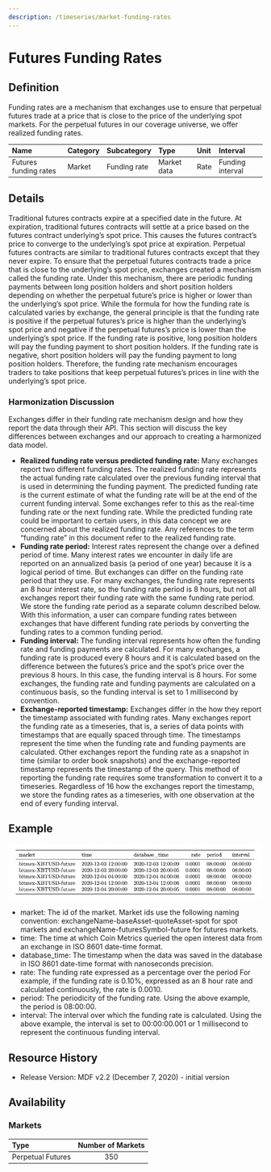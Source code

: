 ```yaml
---
description: /timeseries/market-funding-rates
---
```


# Futures Funding Rates

## **Definition**

Funding rates are a mechanism that exchanges use to ensure that perpetual futures trade at a price that is close to the price of the underlying spot markets. For the perpetual futures in our coverage universe, we offer realized funding rates. 

| **Name** | **Category** | **Subcategory** | **Type** | **Unit** | **Interval** |
| :--- | :--- | :--- | :--- | :--- | :--- |
| Futures funding rates | Market | Funding rate | Market data | Rate | Funding interval |

## **Details**

Traditional futures contracts expire at a specified date in the future. At expiration, traditional futures contracts will settle at a price based on the futures contract underlying’s spot price. This causes the futures contract’s price to converge to the underlying’s spot price at expiration. Perpetual futures contracts are similar to traditional futures contracts except that they never expire. To ensure that the perpetual futures contracts trade a price that is close to the underlying’s spot price, exchanges created a mechanism called the funding rate. Under this mechanism, there are periodic funding payments between long position holders and short position holders depending on whether the perpetual future’s price is higher or lower than the underlying’s spot price. While the formula for how the funding rate is calculated varies by exchange, the general principle is that the funding rate is positive if the perpetual futures’s price is higher than the underlying’s spot price and negative if the perpetual futures’s price is lower than the underlying’s spot price. If the funding rate is positive, long position holders will pay the funding payment to short position holders. If the funding rate is negative, short position holders will pay the funding payment to long position holders. Therefore, the funding rate mechanism encourages traders to take positions that keep perpetual futures’s prices in line with the underlying’s spot price.

### **Harmonization Discussion**

Exchanges differ in their funding rate mechanism design and how they report the data through their API. This section will discuss the key differences between exchanges and our approach to creating a harmonized data model.

* **Realized funding rate versus predicted funding rate:** Many exchanges report two different funding rates. The realized funding rate represents the actual funding rate calculated over the previous funding interval that is used in determining the funding payment. The predicted funding rate is the current estimate of what the funding rate will be at the end of the current funding interval. Some exchanges refer to this as the real-time funding rate or the next funding rate. While the predicted funding rate could be important to certain users, in this data concept we are concerned about the realized funding rate. Any references to the term “funding rate” in this document refer to the realized funding rate.
* **Funding rate period:** Interest rates represent the change over a defined period of time. Many interest rates we encounter in daily life are reported on an annualized basis \(a period of one year\) because it is a logical period of time. But exchanges can differ on the funding rate period that they use. For many exchanges, the funding rate represents an 8 hour interest rate, so the funding rate period is 8 hours, but not all exchanges report their funding rate with the same funding rate period. We store the funding rate period as a separate column described below. With this information, a user can compare funding rates between exchanges that have different funding rate periods by converting the funding rates to a common funding period.
* **Funding interval:** The funding interval represents how often the funding rate and funding payments are calculated. For many exchanges, a funding rate is produced every 8 hours and it is calculated based on the difference between the futures’s price and the spot’s price over the previous 8 hours. In this case, the funding interval is 8 hours. For some exchanges, the funding rate and funding payments are calculated on a continuous basis, so the funding interval is set to 1 millisecond by convention.
* **Exchange-reported timestamp:** Exchanges differ in the how they report the timestamp associated with funding rates. Many exchanges report the funding rate as a timeseries, that is, a series of data points with timestamps that are equally spaced through time. The timestamps represent the time when the funding rate and funding payments are calculated. Other exchanges report the funding rate as a snapshot in time \(similar to order book snapshots\) and the exchange-reported timestamp represents the timestamp of the query. This method of reporting the funding rate requires some transformation to convert it to a timeseries. Regardless of 16 how the exchanges report the timestamp, we store the funding rates as a timeseries, with one observation at the end of every funding interval.

## **Example**

![Source: CM Market Data Feed](../.gitbook/assets/0.png)

* market: The id of the market. Market ids use the following naming convention: exchangeName-baseAsset-quoteAsset-spot for spot markets and exchangeName-futuresSymbol-future for futures markets.
* time: The time at which Coin Metrics queried the open interest data from an exchange in ISO 8601 date-time format.
* database\_time: The timestamp when the data was saved in the database in ISO 8601 date-time format with nanoseconds precision.
* rate: The funding rate expressed as a percentage over the period For example, if the funding rate is 0.10%, expressed as an 8 hour rate and calculated continuously, the rate is 0.0010.
* period: The periodicity of the funding rate. Using the above example, the period is 08:00:00.
* interval: The interval over which the funding rate is calculated. Using the above example, the interval is set to 00:00:00.001 or 1 millisecond to represent the continuous funding interval.

## Resource History

* Release Version: MDF v2.2 \(December 7, 2020\) - initial version

## **Availability**

### **Markets**

| Type | Number of Markets |
| :--- | :---: |
| Perpetual Futures | 350 |

